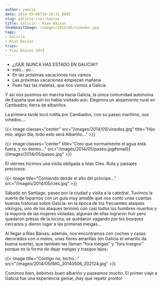```yaml
---
author: yamila
date: 2014-05-06T18:29:31.000Z
slug: galicia-rias-baixas
title: Galicia - Rias Baixas
thumbnailImage: /images/2014/05/vinedos.jpg
tags:
- Galicia
- Rías Baixas
trips:
- Rías Baixas 2014
---
```


- ¿¡QUE NUNCA HAS ESTADO EN GALICIA!?
- esto… yo…
- En las próximas vacaciones nos vamos
- Las próximas vacaciones empiezan mañana
- Pues haz las maletas, que nos vamos a Galicia

Y así nos pusimos en marcha hacia Galicia, la única comunidad autónoma de España que aún no había visitado aún. Elegimos un alojamiento rural en Cambados, tierra de albariños.

La primera tarde tocó rutilla por Cambados, con su paseo marítimo, sus viñedos….

{{< image classes="center" src="/images/2014/05/vinedos.jpg" title="Hijo mío, algún día, todo esto será Albariño..." >}}

{{< image classes="center" title="Creo que normalmente el agua está fuera, y no dentro..." src="/images/2014/05/paseo.jpg#small)](/images/2014/05/paseo.jpg" >}}

El viernes hicimos una visita obligada a Islas Cíes. Ruta y paisajes preciosos:

{{< image title="Comiendo desde el alto del príncipe..." src="/images/2014/05/cies.jpg" >}}

Sábado en Santiago, paseo por la ciudad y visita a la catedral. Tuvimos la suerte de toparnos con un guía muy amable que nos contó unas cuantas buenas historias sobre Galicia: en la época de los frecuentes ataques vikingos, uno de los ataques terminó con casi todos los hombres muertos y la mayoría de las mujeres violadas; algunas de ellas lograron huir pero quedaron presas de la locura; se quedaron vagando por los bosques cercanos y dieron lugar a las primeras meigas…

Al llegar a Rías Baixas, además, nos encontramos con coches y casas decorados con *o maios*, unas flores amarillas (en Galicia el amarillo da buena suerte), que también las llaman “fora meigas” y “fora trasgos” porque es la forma de dejar meigas y trasgos lejos:

{{< image title="Contigo no, bicho..." src="/images/2014/05/IMG_20140506_202124.jpg" >}}

Comimos bien, bebimos buen albariño y paseamos mucho. El primer viaje a Galicia fue una experiencia genial, ¡hay que repetir pronto!
